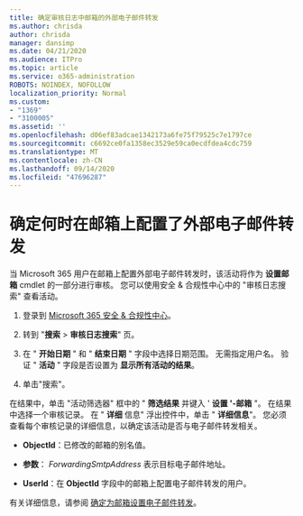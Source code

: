 ```yaml
---
title: 确定审核日志中邮箱的外部电子邮件转发
ms.author: chrisda
author: chrisda
manager: dansimp
ms.date: 04/21/2020
ms.audience: ITPro
ms.topic: article
ms.service: o365-administration
ROBOTS: NOINDEX, NOFOLLOW
localization_priority: Normal
ms.custom:
- "1369"
- "3100005"
ms.assetid: ''
ms.openlocfilehash: d06ef83adcae1342173a6fe75f79525c7e1797ce
ms.sourcegitcommit: c6692ce0fa1358ec3529e59ca0ecdfdea4cdc759
ms.translationtype: MT
ms.contentlocale: zh-CN
ms.lasthandoff: 09/14/2020
ms.locfileid: "47696287"
---
```

# <a name="identify-when-external-email-forwarding-is-configured-on-mailboxes"></a>确定何时在邮箱上配置了外部电子邮件转发

当 Microsoft 365 用户在邮箱上配置外部电子邮件转发时，该活动将作为 **设置邮箱** cmdlet 的一部分进行审核。 您可以使用安全 & 合规性中心中的 "审核日志搜索" 查看活动。

1. 登录到 [Microsoft 365 安全 & 合规性中心](https://protection.office.com/)。

2. 转到 "**搜索**  >  **审核日志搜索**" 页。

3. 在 " **开始日期** " 和 " **结束日期** " 字段中选择日期范围。 无需指定用户名。 验证 " **活动** " 字段是否设置为 **显示所有活动的结果**。

4. 单击"搜索"。

在结果中，单击 "活动筛选器" 框中的 " **筛选结果** 并键入 ' **设置 '-邮箱** "。 在结果中选择一个审核记录。 在 " **详细** 信息" 浮出控件中，单击 " **详细信息**"。 您必须查看每个审核记录的详细信息，以确定该活动是否与电子邮件转发相关。

- **ObjectId**：已修改的邮箱的别名值。

- **参数**： _ForwardingSmtpAddress_ 表示目标电子邮件地址。

- **UserId**：在 **ObjectId** 字段中的邮箱上配置电子邮件转发的用户。

有关详细信息，请参阅 [确定为邮箱设置电子邮件转发](https://docs.microsoft.com/microsoft-365/compliance/auditing-troubleshooting-scenarios#determine-who-set-up-email-forwarding-for-a-mailbox)。
